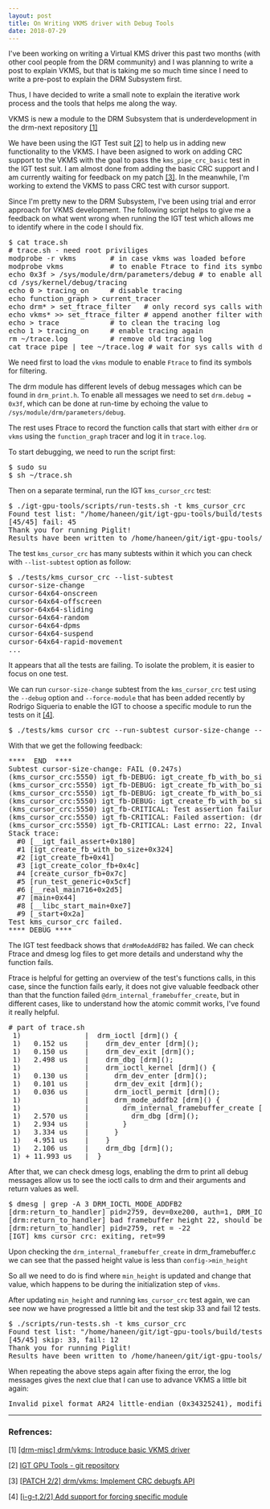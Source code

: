 ```yaml
---
layout: post
title: On Writing VKMS driver with Debug Tools
date: 2018-07-29
---
```


I've been working on writing a Virtual KMS driver this past two months (with other cool people from the DRM community)
and I was planning to write a post to explain VKMS, but that is taking me so much time since I need to write a pre-post
to explain the DRM Subsystem first. 

Thus, I have decided to write a small note to explain the iterative work process and the tools that helps me along the way.

VKMS is new a module to the DRM Subsystem that is underdevelopment in the drm-next repository
[[1]](https://cgit.freedesktop.org/drm/drm-misc/commit/?id=1c7c5fd916a0ff66501467f1e8e79d3ff8eca112)

We have been using the IGT Test suit
[[2]](https://cgit.freedesktop.org/drm/igt-gpu-tools)
to help us in adding new functionality to the VKMS.
I have been asigned to work on adding CRC support to the VKMS with the goal to pass the 
<code>kms_pipe_crc_basic</code> test in the IGT test suit.
I am almost done from adding the basic CRC support and I am currently waiting for feedback on my patch
[[3]](https://www.spinics.net/lists/dri-devel/msg184491.html).
In the meanwhile, I'm working to extend the VKMS to pass CRC test with cursor support.

Since I'm pretty new to the DRM Subsystem, I've been using trial and error approach for VKMS development.
The following script helps to give me a feedback on what went wrong when running the IGT test
which allows me to identify where in the code I should fix.

<pre>
$ cat trace.sh
# trace.sh - need root priviliges
modprobe -r vkms		# in case vkms was loaded before
modprobe vkms			# to enable Ftrace to find its symbols for filtering
echo 0x3f > /sys/module/drm/parameters/debug # to enable all log messages from drm
cd /sys/kernel/debug/tracing
echo 0 > tracing_on		# disable tracing
echo function_graph > current_tracer
echo drm* > set_ftrace_filter	# only record sys calls with 'drm' prefix
echo vkms* >> set_ftrace_filter	# append another filter with '>>'
echo > trace			# to clean the tracing log
echo 1 > tracing_on		# enable tracing again
rm ~/trace.log			# remove old tracing log
cat trace_pipe | tee ~/trace.log # wait for sys calls with drm and vkms prefix
</pre>

We need first to load the <code>vkms</code> module to enable <code>Ftrace</code> to find its symbols for filtering.

The drm module has different levels of debug messages which can be found in <code>drm_print.h</code>.
To enable all messages we need to set <code>drm.debug = 0x3f</code>, which can be done at run-time
by echoing the value to <code>/sys/module/drm/parameters/debug</code>.

The rest uses Ftrace to record the function calls that start with either <code>drm</code> or <code>vkms</code>
using the <code>function_graph</code> tracer and log it in <code>trace.log</code>.

To start debugging, we need to run the script first:

<pre>
$ sudo su
$ sh ~/trace.sh 
</pre>

Then on a separate terminal, run the IGT <code>kms_cursor_crc</code> test:

<pre>
$ ./igt-gpu-tools/scripts/run-tests.sh -t kms_cursor_crc
Found test list: "/home/haneen/git/igt-gpu-tools/build/tests/test-list.txt"
[45/45] fail: 45  
Thank you for running Piglit!
Results have been written to /home/haneen/git/igt-gpu-tools/results
</pre>

The test <code>kms_cursor_crc</code> has many subtests within it which you can check with
<code>--list-subtest</code> option as follow:
<pre>$ ./tests/kms_cursor_crc --list-subtest
cursor-size-change
cursor-64x64-onscreen
cursor-64x64-offscreen
cursor-64x64-sliding
cursor-64x64-random
cursor-64x64-dpms
cursor-64x64-suspend
cursor-64x64-rapid-movement
...
</pre>

It appears that all the tests are failing. To isolate the problem, it is easier to focus on one test.

We can run <code>cursor-size-change</code> subtest from the <code>kms_cursor_crc</code> test
using the <code>--debug</code> option and <code>--force-module</code> that has been added recently
by Rodrigo Siqueria to enable the IGT to choose a specific module to run the tests on it
[[4]](https://patchwork.kernel.org/patch/10512983/).

<pre>$ ./tests/kms_cursor_crc --run-subtest cursor-size-change --debug --force-module vkms</pre>

With that we get the following feedback:

<pre>
****  END  ****
Subtest cursor-size-change: FAIL (0.247s)
(kms_cursor_crc:5550) igt_fb-DEBUG: igt_create_fb_with_bo_size(width=64, height=65, format=0x34325241, tiling=0x0, size=0)
(kms_cursor_crc:5550) igt_fb-DEBUG: igt_create_fb_with_bo_size(handle=3, pitch=256)
(kms_cursor_crc:5550) igt_fb-DEBUG: igt_create_fb_with_bo_size(width=64, height=22, format=0x34325241, tiling=0x0, size=0)
(kms_cursor_crc:5550) igt_fb-DEBUG: igt_create_fb_with_bo_size(handle=3, pitch=256)
(kms_cursor_crc:5550) igt_fb-CRITICAL: Test assertion failure function igt_create_fb_with_bo_size, file ../lib/igt_fb.c:866:
(kms_cursor_crc:5550) igt_fb-CRITICAL: Failed assertion: (drmModeAddFB2(fd, width, height, format, handles, pitches, fb->offsets, &fb_id, 0)) == 0
(kms_cursor_crc:5550) igt_fb-CRITICAL: Last errno: 22, Invalid argument
Stack trace:
  #0 [__igt_fail_assert+0x180]
  #1 [igt_create_fb_with_bo_size+0x324]
  #2 [igt_create_fb+0x41]
  #3 [igt_create_color_fb+0x4c]
  #4 [create_cursor_fb+0x7c]
  #5 [run_test_generic+0x5cf]
  #6 [__real_main716+0x2d5]
  #7 [main+0x44]
  #8 [__libc_start_main+0xe7]
  #9 [_start+0x2a]
Test kms_cursor_crc failed.
**** DEBUG ****
</pre>

The IGT test feedback shows that <code>drmModeAddFB2</code> has failed.
We can check Ftrace and dmesg log files to get more details and understand why the function fails.

Ftrace is helpful for getting an overview of the test's functions calls,
in this case, since the function fails early,
it does not give valuable feedback other than that the function failed <code>@drm_internal_framebuffer_create</code>,
but in different cases, like to understand how the atomic commit works,
I've found it really helpful.

<pre>
# part of trace.sh
 1)               |  drm_ioctl [drm]() {
 1)   0.152 us    |    drm_dev_enter [drm]();
 1)   0.150 us    |    drm_dev_exit [drm]();
 1)   2.498 us    |    drm_dbg [drm]();
 1)               |    drm_ioctl_kernel [drm]() {
 1)   0.130 us    |      drm_dev_enter [drm]();
 1)   0.101 us    |      drm_dev_exit [drm]();
 1)   0.036 us    |      drm_ioctl_permit [drm]();
 1)               |      drm_mode_addfb2 [drm]() {
 1)               |        drm_internal_framebuffer_create [drm]() {
 1)   2.570 us    |          drm_dbg [drm]();
 1)   2.934 us    |        }
 1)   3.334 us    |      }
 1)   4.951 us    |    }
 1)   2.106 us    |    drm_dbg [drm]();
 1) + 11.993 us   |  }
</pre>

After that, we can check dmesg logs,
enabling the drm to print all debug messages
allow us to see the ioctl calls to drm and their arguments and return values as well.

<pre>
$ dmesg | grep -A 3 DRM_IOCTL_MODE_ADDFB2
[drm:return_to_handler] pid=2759, dev=0xe200, auth=1, DRM_IOCTL_MODE_ADDFB2
[drm:return_to_handler] bad framebuffer height 22, should be >= 32 && <= 8192
[drm:return_to_handler] pid=2759, ret = -22
[IGT] kms_cursor_crc: exiting, ret=99
</pre>

Upon checking the <code>drm_internal_framebuffer_create</code> in drm_framebuffer.c
we can see that the passed height value is less than <code>config->min_height</code>

So all we need to do is find where <code>min_height</code> is updated and change that value,
which happens to be during the initialization step of <code>vkms</code>.

After updating <code>min_height</code> and running <code>kms_cursor_crc</code> test again,
we can see now we have progressed a little bit and the 
test skip 33 and fail 12 tests. 

<pre>
$ ./scripts/run-tests.sh -t kms_cursor_crc
Found test list: "/home/haneen/git/igt-gpu-tools/build/tests/test-list.txt"
[45/45] skip: 33, fail: 12  
Thank you for running Piglit!
Results have been written to /home/haneen/git/igt-gpu-tools/results
</pre>

When repeating the above steps again after fixing the error, 
the log messages gives the next clue that I can use to advance VKMS a little bit again:

<pre>
Invalid pixel format AR24 little-endian (0x34325241), modifier 0x0
</pre>

---

### Refrences:

[1] [[drm-misc] drm/vkms: Introduce basic VKMS driver](https://cgit.freedesktop.org/drm/drm-misc/commit/?id=1c7c5fd916a0ff66501467f1e8e79d3ff8eca112)

[2] [IGT GPU Tools - git repository](https://cgit.freedesktop.org/drm/igt-gpu-tools)

[3] [[PATCH 2/2] drm/vkms: Implement CRC debugfs API](https://www.spinics.net/lists/dri-devel/msg184491.html)

[4] [[i-g-t,2/2] Add support for forcing specific module](https://patchwork.kernel.org/patch/10512983/)

